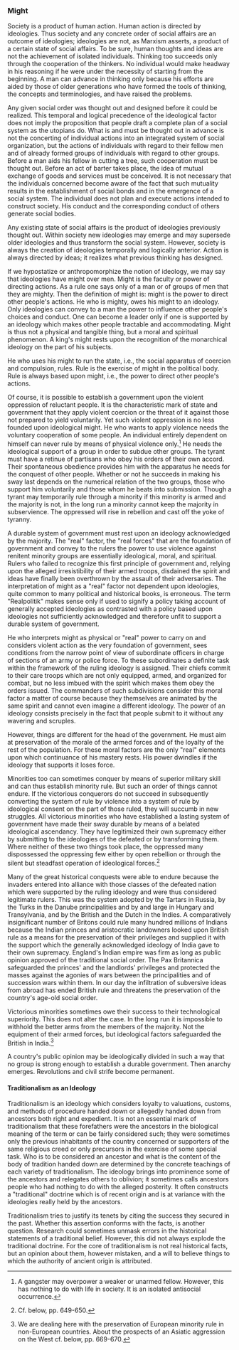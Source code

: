 ### Might

Society is a product of human action. Human action is directed by ideologies. Thus society and any concrete order of social affairs are an outcome of ideologies; ideologies are not, as Marxism asserts, a product of a certain state of social affairs. To be sure, human thoughts and ideas are not the achievement of isolated individuals. Thinking too succeeds only through the cooperation of the thinkers. No individual would make headway in his reasoning if he were under the necessity of starting from the beginning. A man can advance in thinking only because his efforts are aided by those of older generations who have formed the tools of thinking, the concepts and terminologies, and have raised the problems.

Any given social order was thought out and designed before it could be realized. This temporal and logical precedence of the ideological factor does not imply the proposition that people draft a complete plan of a social system as the utopians do. What is and must be thought out in advance is not the concerting of individual actions into an integrated system of social organization, but the actions of individuals with regard to their fellow men and of already formed groups of individuals with regard to other groups. Before a man aids his fellow in cutting a tree, such cooperation must be thought out. Before an act of barter takes place, the idea of mutual exchange of goods and services must be conceived. It is not necessary that the individuals concerned become aware of the fact that such mutuality results in the establishment of social bonds and in the emergence of a social system. The individual does not plan and execute actions intended to construct society. His conduct and the corresponding conduct of others generate social bodies.

Any existing state of social affairs is the product of ideologies previously thought out. Within society new ideologies may emerge and may supersede older ideologies and thus transform the social system. However, society is always the creation of ideologies temporally and logically anterior. Action is always directed by ideas; it realizes what previous thinking has designed.

If we hypostatize or anthropomorphize the notion of ideology, we may say that ideologies have might over men. Might is the faculty or power of directing actions. As a rule one says only of a man or of groups of men that they are mighty. Then the definition of might is: might is the power to direct other people's actions. He who is mighty, owes his might to an ideology. Only ideologies can convey to a man the power to influence other people's choices and conduct. One can become a leader only if one is supported by an ideology which makes other people tractable and accommodating. Might is thus not a physical and tangible thing, but a moral and spiritual phenomenon. A king's might rests upon the recognition of the monarchical ideology on the part of his subjects.

He who uses his might to run the state, i.e., the social apparatus of coercion and compulsion, rules. Rule is the exercise of might in the political body. Rule is always based upon might, i.e., the power to direct other people's actions.

Of course, it is possible to establish a government upon the violent oppression of reluctant people. It is the characteristic mark of state and government that they apply violent coercion or the threat of it against those not prepared to yield voluntarily. Yet such violent oppression is no less founded upon ideological might. He who wants to apply violence needs the voluntary cooperation of some people. An individual entirely dependent on himself can never rule by means of physical violence only.[^4] He needs the ideological support of a group in order to subdue other groups. The tyrant must have a retinue of partisans who obey his orders of their own accord. Their spontaneous obedience provides him with the apparatus he needs for the conquest of other people. Whether or not he succeeds in making his sway last depends on the numerical relation of the two groups, those who support him voluntarily and those whom he beats into submission. Though a tyrant may temporarily rule through a minority if this minority is armed and the majority is not, in the long run a minority cannot keep the majority in subservience. The oppressed will rise in rebellion and cast off the yoke of tyranny.

[^4]: A gangster may overpower a weaker or unarmed fellow. However, this has nothing to do with life in society. It is an isolated antisocial occurrence.

A durable system of government must rest upon an ideology acknowledged by the majority. The "real" factor, the "real forces" that are the foundation of government and convey to the rulers the power to use violence against renitent minority groups are essentially ideological, moral, and spiritual. Rulers who failed to recognize this first principle of government and, relying upon the alleged irresistibility of their armed troops, disdained the spirit and ideas have finally been overthrown by the assault of their adversaries. The interpretation of might as a "real" factor not dependent upon ideologies, quite common to many political and historical books, is erroneous. The term "Realpolitik" makes sense only if used to signify a policy taking account of generally accepted ideologies as contrasted with a policy based upon ideologies not sufficiently acknowledged and therefore unfit to support a durable system of government.

He who interprets might as physical or "real" power to carry on and considers violent action as the very foundation of government, sees conditions from the narrow point of view of subordinate officers in charge of sections of an army or police force. To these subordinates a definite task within the framework of the ruling ideology is assigned. Their chiefs commit to their care troops which are not only equipped, armed, and organized for combat, but no less imbued with the spirit which makes them obey the orders issued. The commanders of such subdivisions consider this moral factor a matter of course because they themselves are animated by the same spirit and cannot even imagine a different ideology. The power of an ideology consists precisely in the fact that people submit to it without any wavering and scruples.

However, things are different for the head of the government. He must aim at preservation of the morale of the armed forces and of the loyalty of the rest of the population. For these moral factors are the only "real" elements upon which continuance of his mastery rests. His power dwindles if the ideology that supports it loses force.

Minorities too can sometimes conquer by means of superior military skill and can thus establish minority rule. But such an order of things cannot endure. If the victorious conquerors do not succeed in subsequently converting the system of rule by violence into a system of rule by ideological consent on the part of those ruled, they will succumb in new struggles. All victorious minorities who have established a lasting system of government have made their sway durable by means of a belated ideological ascendancy. They have legitimized their own supremacy either by submitting to the ideologies of the defeated or by transforming them. Where neither of these two things took place, the oppressed many dispossessed the oppressing few either by open rebellion or through the silent but steadfast operation of ideological forces.[^5]

[^5]: Cf. below, pp. 649-650.

Many of the great historical conquests were able to endure because the invaders entered into alliance with those classes of the defeated nation which were supported by the ruling ideology and were thus considered legitimate rulers. This was the system adopted by the Tartars in Russia, by the Turks in the Danube principalities and by and large in Hungary and Transylvania, and by the British and the Dutch in the Indies. A comparatively insignificant number of Britons could rule many hundred millions of Indians because the Indian princes and aristocratic landowners looked upon British rule as a means for the preservation of their privileges and supplied it with the support which the generally acknowledged ideology of India gave to their own supremacy. England's Indian empire was firm as long as public opinion approved of the traditional social order. The Pax Britannica safeguarded the princes' and the landlords' privileges and protected the masses against the agonies of wars between the principalities and of succession wars within them. In our day the infiltration of subversive ideas from abroad has ended British rule and threatens the preservation of the country's age-old social order.

Victorious minorities sometimes owe their success to their technological superiority. This does not alter the case. In the long run it is impossible to withhold the better arms from the members of the majority. Not the equipment of their armed forces, but ideological factors safeguarded the British in India.[^6]

[^6]: We are dealing here with the preservation of European minority rule in non-European countries. About the prospects of an Asiatic aggression on the West cf. below, pp. 669-670.

A country's public opinion may be ideologically divided in such a way that no group is strong enough to establish a durable government. Then anarchy emerges. Revolutions and civil strife become permanent.

#### Traditionalism as an Ideology

Traditionalism is an ideology which considers loyalty to valuations, customs, and methods of procedure handed down or allegedly handed down from ancestors both right and expedient. It is not an essential mark of traditionalism that these forefathers were the ancestors in the biological meaning of the term or can be fairly considered such; they were sometimes only the previous inhabitants of the country concerned or supporters of the same religious creed or only precursors in the exercise of some special task. Who is to be considered an ancestor and what is the content of the body of tradition handed down are determined by the concrete teachings of each variety of traditionalism. The ideology brings into prominence some of the ancestors and relegates others to oblivion; it sometimes calls ancestors people who had nothing to do with the alleged posterity. It often constructs a "traditional" doctrine which is of recent origin and is at variance with the ideologies really held by the ancestors.

Traditionalism tries to justify its tenets by citing the success they secured in the past. Whether this assertion conforms with the facts, is another question. Research could sometimes unmask errors in the historical statements of a traditional belief. However, this did not always explode the traditional doctrine. For the core of traditionalism is not real historical facts, but an opinion about them, however mistaken, and a will to believe things to which the authority of ancient origin is attributed.
